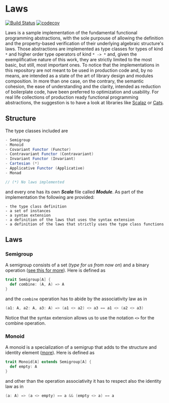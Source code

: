 # Laws
[![Build Status](https://travis-ci.org/barambani/laws.svg?branch=master)](https://travis-ci.org/barambani/laws) [![codecov](https://codecov.io/gh/barambani/laws/branch/master/graph/badge.svg)](https://codecov.io/gh/barambani/laws)

Laws is a sample implementation of the fundamental functional programming abstractions, with the sole purpouse of allowing the definition and the property-based verification of their underlying algebraic structure's laws. Those abstractions are implemented as type classes for types of kind `*` and higher order type operators of kind `* -> *` and, given the exemplificative nature of this work, they are strictly limited to the most basic, but still, most important ones. To notice that the implementations in this repository are not meant to be used in production code and, by no means, are intended as a state of the art of library design and modules composition. In more than one case, on the contrary, the semantic cohesion, the ease of understanding and the clarity, intended as reduction of boilerplate code, have been preferred to optimization and usability. For real life collections of production ready functional programming abstractions, the suggestion is to have a look at libraries like [Scalaz](https://github.com/scalaz/scalaz) or [Cats](https://github.com/typelevel/cats).

## Structure
The type classes included are
```scala
- Semigroup
- Monoid
- Covariant Functor (Functor)
- Contravariant Functor (Contravariant)
- Invariant Functor (Invariant)
- Cartesian (*)
- Applicative Functor (Applicative)
- Monad

// (*) No laws implemented
```
and every one has its own **_Scala_** file called **_Module_**. As part of the implementation the following are provided:
```
- the type class definition
- a set of instances
- a syntax extension
- a definition of the laws that uses the syntax extension
- a definition of the laws that strictly uses the type class functions
```

## Laws
### Semigroup
A semigroup consists of a set (*type for us from now on*) and a binary operation ([see this for more](https://en.wikipedia.org/wiki/Semigroup)). Here is defined as
```scala
trait Semigroup[A] {
  def combine: (A, A) => A
}
```
and the `combine` operation has to abide by the associativity law as in
```scala
(a1: A, a2: A, a3: A) => (a1 <> a2) <> a3 == a1 <> (a2 <> a3)

```
Notice that the syntax extension allows us to use the notation `<>` for the combine operation.

### Monoid
A monoid is a specialization of a semigrup that adds to the structure and identity element ([more](https://en.wikipedia.org/wiki/Monoid)). Here is defined as 
```scala
trait Monoid[A] extends Semigroup[A] {
  def empty: A
}
```
and other than the operation associativity it has to respect also the identity law as in
```scala
(a: A) => (a <> empty) == a && (empty <> a) == a
```
